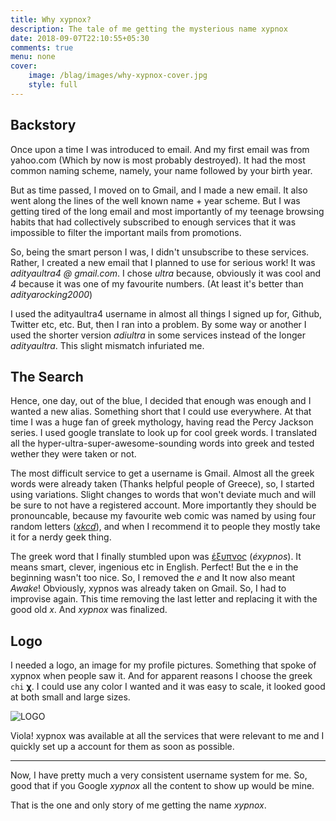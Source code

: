 ```yaml
---
title: Why xypnox?
description: The tale of me getting the mysterious name xypnox
date: 2018-09-07T22:10:55+05:30
comments: true
menu: none
cover:
    image: /blag/images/why-xypnox-cover.jpg
    style: full
---
```


## Backstory
Once upon a time I was introduced to email. And my first email was from yahoo.com (Which by now is most probably destroyed). It had the most common naming scheme, namely, your name followed by your birth year.

But as time passed, I moved on to Gmail, and I made a new email. It also went along the lines of the well known name + year scheme. But I was getting tired of the long email and most importantly of my teenage browsing habits that had collectively subscribed to enough services that it was impossible to filter the important mails from promotions.

So, being the smart person I was, I didn't unsubscribe to these services. Rather, I created a new email that I planned to use for serious work! It was _adityaultra4 @ gmail.com_. I chose _ultra_ because, obviously it was cool and _4_ because it was one of my favourite numbers. (At least it's better than _adityarocking2000_)

I used the adityaultra4 username in almost all things I signed up for, Github, Twitter etc, etc. But, then I ran into a problem. By some way or another I used the shorter version _adiultra_ in some services instead of the longer _adityaultra_. This slight mismatch infuriated me.

## The Search
Hence, one day, out of the blue, I decided that enough was enough and I wanted a new alias. Something short that I could use everywhere. At that time I was a huge fan of greek mythology, having read the Percy Jackson series. I used google translate to look up for cool greek words. I translated all the hyper-ultra-super-awesome-sounding words into greek and tested wether they were taken or not.

The most difficult service to get a username is Gmail. Almost all the greek words were already taken (Thanks helpful people of Greece), so, I started using variations. Slight changes to words that won't deviate much and will be sure to not have a registered account. More importantly they should be pronouncable, because my favourite web comic was named by using four random letters ([_xkcd_](https://xkcd.com/)), and when I recommend it to people they mostly take it for a nerdy geek thing.

The greek word that I finally stumbled upon was [έξυπνος](https://translate.google.co.in/#el/en/%CE%AD%CE%BE%CF%85%CF%80%CE%BD%CE%BF%CF%82) (_éxypnos_). It means smart, clever, ingenious etc in English. Perfect! But the e in the beginning wasn't too nice. So, I removed the _e_ and It now also meant _Awake_! Obviously, xypnos was already taken on Gmail. So, I had to improvise again. This time removing the last letter and replacing it with the good old _x_. And _xypnox_ was finalized.

## Logo
I needed a logo, an image for my profile pictures. Something that spoke of xypnox when people saw it. And for apparent reasons I choose the greek `chi`  **χ**. I could use any color I wanted and it was easy to scale, it looked good at both small and large sizes.

![LOGO](/blag/images/xypnox-logo.png)

Viola! xypnox was available at all the services that were relevant to me and I quickly set up a account for them as soon as possible.

---

Now, I have pretty much a very consistent username system for me. So, good that if you Google _xypnox_ all the content to show up would be mine.

That is the one and only story of me getting the name _xypnox_.
